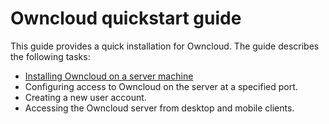# Owncloud quickstart guide

This guide provides a quick installation for Owncloud.  The guide describes the following tasks:

* [Installing Owncloud on a server machine](rh_oc_installation.md)
* Configuring access to Owncloud on the server at a specified port.
* Creating a new user account.
* Accessing the Owncloud server from desktop and mobile clients.  
